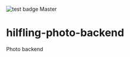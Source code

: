 ![test badge](https://api.travis-ci.org/Fotogjengen/hilfling-photo-backend.svg?branch=master) Master

# hilfling-photo-backend
Photo backend
